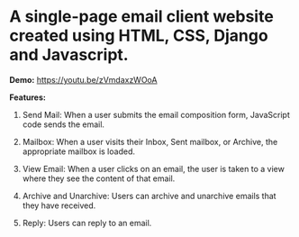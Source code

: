A single-page email client website created using HTML, CSS, Django and Javascript.
==========================

**Demo:** https://youtu.be/zVmdaxzWOoA

**Features:**

1. Send Mail: When a user submits the email composition form, JavaScript code sends the email.

2. Mailbox: When a user visits their Inbox, Sent mailbox, or Archive, the appropriate mailbox is loaded.

3. View Email: When a user clicks on an email, the user is taken to a view where they see the content of that email.

4. Archive and Unarchive: Users can archive and unarchive emails that they have received.

5. Reply: Users can reply to an email.
